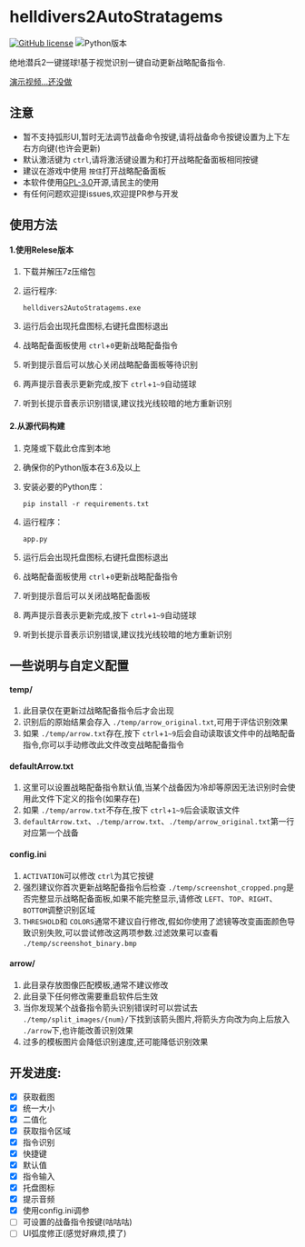 # helldivers2AutoStratagems

[![GitHub license](https://img.shields.io/github/license/GDNDZZK/helldivers2AutoStratagems.svg)](https://github.com/GDNDZZK/helldivers2AutoStratagems/blob/master/LICENSE) ![Python版本](https://img.shields.io/badge/python-3.10%2B-yellow)

绝地潜兵2一键搓球!基于视觉识别一键自动更新战略配备指令.

[演示视频...还没做](https://www.bilibili.com/video/BV)

## 注意

- 暂不支持弧形UI,暂时无法调节战备命令按键,请将战备命令按键设置为上下左右方向键(也许会更新)
- 默认激活键为 `ctrl`,请将激活键设置为和打开战略配备面板相同按键
- 建议在游戏中使用 `按住`打开战略配备面板
- 本软件使用[GPL-3.0](https://github.com/GDNDZZK/helldivers2AutoStratagems/blob/master/LICENSE)开源,请民主的使用
- 有任何问题欢迎提issues,欢迎提PR参与开发

## 使用方法

#### 1.使用Relese版本

1. 下载并解压7z压缩包
2. 运行程序:

   ```
   helldivers2AutoStratagems.exe
   ```
3. 运行后会出现托盘图标,右键托盘图标退出
4. 战略配备面板使用 `ctrl`+`0`更新战略配备指令
5. 听到提示音后可以放心关闭战略配备面板等待识别
6. 两声提示音表示更新完成,按下 `ctrl`+`1~9`自动搓球
7. 听到长提示音表示识别错误,建议找光线较暗的地方重新识别

#### 2.从源代码构建

1. 克隆或下载此仓库到本地
2. 确保你的Python版本在3.6及以上
3. 安装必要的Python库：

   ```shell
   pip install -r requirements.txt
   ```
4. 运行程序：

   ```
   app.py
   ```
5. 运行后会出现托盘图标,右键托盘图标退出
6. 战略配备面板使用 `ctrl`+`0`更新战略配备指令
7. 听到提示音后可以关闭战略配备面板
8. 两声提示音表示更新完成,按下 `ctrl`+`1~9`自动搓球
9. 听到长提示音表示识别错误,建议找光线较暗的地方重新识别

## 一些说明与自定义配置

#### temp/

1. 此目录仅在更新过战略配备指令后才会出现
2. 识别后的原始结果会存入 `./temp/arrow_original.txt`,可用于评估识别效果
3. 如果 `./temp/arrow.txt`存在,按下 `ctrl`+`1~9`后会自动读取该文件中的战略配备指令,你可以手动修改此文件改变战略配备指令

#### defaultArrow.txt

1. 这里可以设置战略配备指令默认值,当某个战备因为冷却等原因无法识别时会使用此文件下定义的指令(如果存在)
2. 如果 `./temp/arrow.txt`不存在,按下 `ctrl`+`1~9`后会读取该文件
3. `defaultArrow.txt`、`./temp/arrow.txt`、`./temp/arrow_original.txt`第一行对应第一个战备

#### config.ini

1. `ACTIVATION`可以修改 `ctrl`为其它按键
2. 强烈建议你首次更新战略配备指令后检查 `./temp/screenshot_cropped.png`是否完整显示战略配备面板,如果不能完整显示,请修改 `LEFT`、`TOP`、`RIGHT`、`BOTTOM`调整识别区域
3. `THRESHOLD`和 `COLORS`通常不建议自行修改,假如你使用了滤镜等改变画面颜色导致识别失败,可以尝试修改这两项参数.过滤效果可以查看 `./temp/screenshot_binary.bmp`

#### arrow/

1. 此目录存放图像匹配模板,通常不建议修改
2. 此目录下任何修改需要重启软件后生效
3. 当你发现某个战备指令箭头识别错误时可以尝试去 `./temp/split_images/{num}/`下找到该箭头图片,将箭头方向改为向上后放入 `./arrow`下,也许能改善识别效果
4. 过多的模板图片会降低识别速度,还可能降低识别效果

## 开发进度:

* [X] 获取截图
* [X] 统一大小
* [X] 二值化
* [X] 获取指令区域
* [X] 指令识别
* [X] 快捷键
* [X] 默认值
* [X] 指令输入
* [X] 托盘图标
* [X] 提示音频
* [X] 使用config.ini调参
* [ ] 可设置的战备指令按键(咕咕咕)
* [ ] UI弧度修正(感觉好麻烦,摸了)
